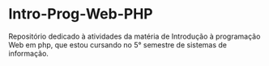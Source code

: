 # Intro-Prog-Web-PHP
Repositório dedicado à atividades da matéria de Introdução à programação Web em php, que estou cursando no 5° semestre de sistemas de informação.

